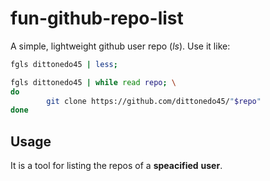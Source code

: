 # fun-github-repo-list

A simple, lightweight github user repo (*ls*).
Use it like:
```bash
fgls dittonedo45 | less;

fgls dittonedo45 | while read repo; \
do
		git clone https://github.com/dittonedo45/"$repo"
done
```

## Usage
It is a tool for listing the repos of a __speacified__ **user**.

